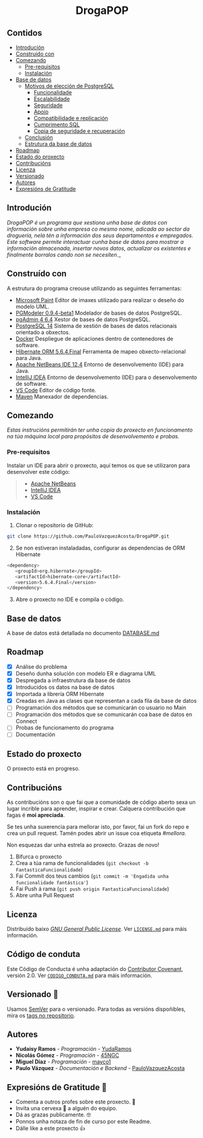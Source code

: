 <h1 align="center"> DrogaPOP </h1> 

## Contidos
- [Introdución](#introducion)
- [Construído con](#construido-con)
- [Comezando](#comezando)
	- [Pre-requisitos](#pre-requisitos)
	- [Instalación](#instalacion)
- [Base de datos](#base-de-datos)
	- [Motivos de elección de PostgreSQL](#motivos-de-eleccion-dePostgreSQL)
		- [Funcionalidade](#funcionalidade)
		- [Escalabilidade](#escalabilidade)
		- [Seguridade](#seguridade)
		- [Apoio](#apoio)
		- [Compatibilidade e replicación](#compatibilidade-e-replicacion)
		- [Cumprimento SQL](#cumprimento-sql)
		- [Copia de seguridade e recuperación](#copia-de-seguridade-e-recuperacion)
	- [Conclusión](#conclusion)
	- [Estrutura da base de datos](#estrutura-da-base-de-datos)
- [Roadmap](#roadmap)
- [Estado do proxecto](#estado-do-proxecto)
- [Contribucións](#constribucions)
- [Licenza](#licenza)
- [Versionado](#versionado)
- [Autores](#autores)
- [Expresións de Gratitude](#expresions-de-gratitude)

## Introdución
_DrogaPOP é un programa que xestiona unha base de datos con información sobre unha empresa co mesmo nome, adicada ao sector da droguería, nela tén a información dos seus departamentos e empregados. Este software permite interactuar cunha base de datos para mostrar a información almacenada, insertar novos datos, actualizar os existentes e finalmente borralos cando non se necesiten.__

## Construído con
A estrutura do programa creouse utilizando as seguintes ferramentas:
- [Microsoft Paint](https://support.microsoft.com/es-es/windows/abrir-microsoft-paint-ead1dc5c-abc4-fd2c-d81e-ebb013fbc113) Editor de imaxes utilizado para realizar o deseño do modelo UML.
- [PGModeler 0.9.4-beta1](https://pgmodeler.io/) Modelador de bases de datos PostgreSQL.
- [pgAdmin 4 6.4](https://www.pgadmin.org/) Xestor de bases de datos PostgreSQL.
- [PostgreSQL 14](https://www.postgresql.org/) Sistema de xestión de bases de datos relacionais orientado a obxectos.
- [Docker](https://www.docker.com/) Despliegue de aplicaciones dentro de contenedores de software.
- [Hibernate ORM 5.6.4.Final](http://handlebarsjs.com/) Ferramenta de mapeo obxecto-relacional para Java.
- [Apache NetBeans IDE 12.4](https://netbeans.apache.org/download/index.html) Entorno de desenvolvemento (IDE) para Java.
- [IntelliJ IDEA](https://www.jetbrains.com/es-es/idea/) Entorno de desenvolvemento (IDE) para o desenvolvemento de software.
- [VS Code](https://code.visualstudio.com/) Editor de código fonte.
- [Maven](https://maven.apache.org/)  Manexador de dependencias.

## Comezando
_Estas instrucións permitirán ter unha copia do proxecto en funcionamento na túa máquina local para propósitos de desenvolvemento e probas._

### Pre-requisitos
Instalar un IDE para abrir o proxecto, aquí temos os que se utilizaron para desenvolver este código:
> - [Apache NetBeans](https://netbeans.apache.org/download/nb124/nb124.html)
> - [IntelliJ IDEA](https://www.jetbrains.com/es-es/idea/download/#section=windows)
> - [VS Code](https://code.visualstudio.com/Download)

### Instalación
1. Clonar o repositorio de GitHub:

  ```sh
  git clone https://github.com/PauloVazquezAcosta/DrogaPOP.git
  ```
  2. Se non estiveran instaladadas, configurar as dependencias de ORM Hibernate
```sh
<dependency>
   <groupId>org.hibernate</groupId>
   <artifactId>hibernate-core</artifactId>
   <version>5.6.4.Final</version>
</dependency>
  ```
  3. Abre o proxecto no IDE e compila o código.

## Base de datos
A base de datos está detallada no documento [DATABASE.md](https://github.com/PauloVazquezAcosta/DrogaPOP/blob/readme/DATABASE.md)

## Roadmap
- [x] Análise do problema
- [x] Deseño dunha solución con modelo ER e diagrama UML
- [x] Despregada a infraestrutura da base de datos
- [x] Introducidos os datos na base de datos
- [x] Importada a librería ORM Hibernate
- [x] Creadas en Java as clases que representan a cada fila da base de datos
- [ ] Programación dos métodos que se comunicarán co usuario no Main
- [ ] Programación dos métodos que se comunicarán coa base de datos en Connect
- [ ] Probas de funcionamento do programa
- [ ] Documentación

## Estado do proxecto
O proxecto está en progreso.

## Contribucións
As contribucións son o que fai que a comunidade de código aberto sexa un lugar incrible para aprender, inspirar e crear. Calquera contribución que fagas é **moi apreciada**.

Se tes unha suxerencia para mellorar isto, por favor, fai un  fork do repo e crea un pull  request. Tamén podes abrir un issue coa etiqueta _#mellora_.

Non esquezas dar unha estrela ao proxecto. Grazas de novo!

1. Bifurca o proxecto
2. Crea a túa rama de funcionalidades (`git checkout -b FantasticaFuncionalidade`)
3. Fai Commit dos teus cambios (`git commit -m 'Engadida unha funcionalidade fantástica'`)
4. Fai Push á rama (`git push origin FantasticaFuncionalidade`)
5. Abre unha Pull Request

## Licenza
Distribuído baixo _[GNU General Public License](https://www.gnu.org/licenses/gpl-3.0.html)_. Ver [`LICENSE.md`](https://github.com/PauloVazquezAcosta/DrogaPOP/blob/readme/LICENSE.md) para máis información.

## Código de conduta
Este Código de Conducta é unha adaptación do [Contributor Covenant](https://www.contributor-covenant.org/es/version/2/0/code_of_conduct.html), versión 2.0. Ver [`CODIGO_CONDUTA.md`](https://github.com/PauloVazquezAcosta/DrogaPOP/blob/readme/CONTRIBUTOR_COVENANT.md) para máis información.

## Versionado 📌

Usamos [SemVer](https://semver.org/lang/es/) para o versionado. Para todas as versións dispoñibles, mira os [tags no repositorio](https://github.com/PauloVazquezAcosta/DrogaPOP/tags).

## Autores
-   **Yudaisy Ramos**  -  _Programación_  -  [YudaRamos](https://github.com/YudaRamos)
-   **Nicolás Gómez**  -  _Programación_  -  [45NGC](https://github.com/45NGC)
-   **Miguel Díaz**  -  _Programación_  -  [mayco1](https://github.com/mayco1)
-  **Paulo Vázquez**  -  _Documentación e Backend_  -  [PauloVazquezAcosta](https://github.com/PauloVazquezAcosta)

## Expresións de Gratitude 🎁

* Comenta a outros profes sobre este proxecto. 📢
* Invita una cervexa 🍺 a alguén do equipo.
* Dá as grazas publicamente. 🤓
* Ponnos unha notaza de fin de curso por este Readme.
* Dálle like a este proxecto :thumbsup: